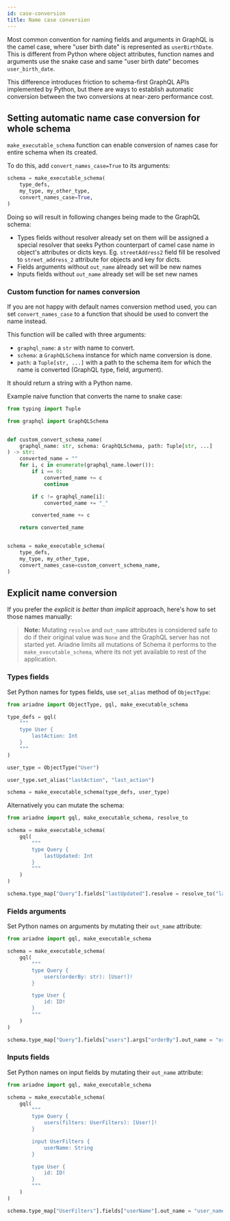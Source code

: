 ```yaml
---
id: case-conversion
title: Name case conversion
---
```


Most common convention for naming fields and arguments in GraphQL is the camel case, where "user birth date" is represented as `userBirthDate`. This is different from Python where object attributes, function names and arguments use the snake case and same "user birth date" becomes `user_birth_date`.

This difference introduces friction to schema-first GraphQL APIs implemented by Python, but there are ways to establish automatic conversion between the two conversions at near-zero performance cost.

## Setting automatic name case conversion for whole schema

`make_executable_schema` function can enable conversion of names case for entire schema when its created.

To do this, add `convert_names_case=True` to its arguments:

```python
schema = make_executable_schema(
    type_defs,
    my_type, my_other_type,
    convert_names_case=True,
)
```

Doing so will result in following changes being made to the GraphQL schema:

- Types fields without resolver already set on them will be assigned a special resolver that seeks Python counterpart of camel case name in object's attributes or dicts keys. Eg. `streetAddress2` field fill be resolved to `street_address_2` attribute for objects and key for dicts.
- Fields arguments without `out_name` already set will be new names
- Inputs fields without `out_name` already set will be set new names

### Custom function for names conversion

If you are not happy with default names conversion method used, you can set `convert_names_case` to a function that should be used to convert the name instead.

This function will be called with three arguments:

- `graphql_name`: a `str` with name to convert.
- `schema`: a `GraphQLSchema` instance for which name conversion is done.
- `path`: a `Tuple[str, ...]` with a path to the schema item for which the name is converted (GraphQL type, field, argument).

It should return a string with a Python name.

Example naive function that converts the name to snake case:

```python
from typing import Tuple

from graphql import GraphQLSchema


def custom_convert_schema_name(
    graphql_name: str, schema: GraphQLSchema, path: Tuple[str, ...]
) -> str:
    converted_name = ""
    for i, c in enumerate(graphql_name.lower()):
        if i == 0:
            converted_name += c
            continue

        if c != graphql_name[i]:
            converted_name += "_"

        converted_name += c

    return converted_name


schema = make_executable_schema(
    type_defs,
    my_type, my_other_type,
    convert_names_case=custom_convert_schema_name,
)
```

## Explicit name conversion

If you prefer the _explicit is better than implicit_ approach, here's how to set those names manually:

> **Note:** Mutating `resolve` and `out_name` attributes is considered safe to do if their original value was `None` and the GraphQL server has not started yet. Ariadne limits all mutations of Schema it performs to the `make_executable_schema`, where its not yet available to rest of the application.

### Types fields

Set Python names for types fields, use `set_alias` method of `ObjectType`:

```python
from ariadne import ObjectType, gql, make_executable_schema

type_defs = gql(
    """
    type User {
        lastAction: Int
    }
    """
)

user_type = ObjectType("User")

user_type.set_alias("lastAction", "last_action")

schema = make_executable_schema(type_defs, user_type)
```

Alternatively you can mutate the schema:

```python
from ariadne import gql, make_executable_schema, resolve_to

schema = make_executable_schema(
    gql(
        """
        type Query {
            lastUpdated: Int
        }
        """
    )
)

schema.type_map["Query"].fields["lastUpdated"].resolve = resolve_to("last_updated")
```

### Fields arguments

Set Python names on arguments by mutating their `out_name` attribute:

```python
from ariadne import gql, make_executable_schema

schema = make_executable_schema(
    gql(
        """
        type Query {
            users(orderBy: str): [User!]!
        }

        type User {
            id: ID!
        }
        """
    )
)

schema.type_map["Query"].fields["users"].args["orderBy"].out_name = "order_by"
```

### Inputs fields

Set Python names on input fields by mutating their `out_name` attribute:

```python
from ariadne import gql, make_executable_schema

schema = make_executable_schema(
    gql(
        """
        type Query {
            users(filters: UserFilters): [User!]!
        }

        input UserFilters {
            userName: String
        }

        type User {
            id: ID!
        }
        """
    )
)

schema.type_map["UserFilters"].fields["userName"].out_name = "user_name"
```
